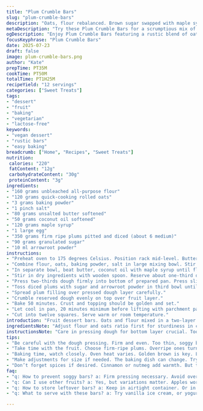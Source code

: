```yaml
---
title: "Plum Crumble Bars"
slug: "plum-crumble-bars"
description: "Oats, flour rebalanced. Brown sugar swapped with maple syrup. Butter partly replaced with coconut oil. Baking soda replaced by baking powder. Cornstarch swapped with arrowroot powder. The crust pressed two-thirds in. Plums tossed in sugar and arrowroot. Remaining dough crumbled on top. Baked at 175 C for 50 minutes. Cooling for 20 minutes before slicing. Yields about a dozen squares, vegetarian, nut-free, lactose-free. Rich textures. Slightly tart fruit layer with sweet crumble. Rustic. Easy to handle. Variations suggested. "
metaDescription: "Try these Plum Crumble Bars for a scrumptious mix of oats, plums and sweet crumble in a balanced French-inspired dessert."
ogDescription: "Enjoy Plum Crumble Bars featuring a rustic blend of oats and plums with a sweet crumb topping perfect for dessert lovers."
focusKeyphrase: "Plum Crumble Bars"
date: 2025-07-23
draft: false
image: plum-crumble-bars.png
author: "Kate"
prepTime: PT35M
cookTime: PT50M
totalTime: PT1H25M
recipeYield: "12 servings"
categories: ["Sweet Treats"]
tags:
- "dessert"
- "fruit"
- "baking"
- "vegetarian"
- "lactose-free"
keywords:
- "vegan dessert"
- "rustic bars"
- "easy baking"
breadcrumb: ["Home", "Recipes", "Sweet Treats"]
nutrition: 
 calories: "220"
 fatContent: "12g"
 carbohydrateContent: "30g"
 proteinContent: "3g"
ingredients:
- "160 grams unbleached all-purpose flour"
- "120 grams quick-cooking rolled oats"
- "3 grams baking powder"
- "1 pinch salt"
- "80 grams unsalted butter softened"
- "50 grams coconut oil softened"
- "120 grams maple syrup"
- "1 large egg"
- "350 grams firm ripe plums pitted and diced (about 6 medium)"
- "90 grams granulated sugar"
- "10 ml arrowroot powder"
instructions:
- "Preheat oven to 175 degrees Celsius. Position rack mid-level. Butter 28 x 20 cm glass dish. Line with parchment paper strips overlapping edges leaving overhang."
- "Combine flour, oats, baking powder, salt in large mixing bowl. Stir to blend evenly."
- "In separate bowl, beat butter, coconut oil with maple syrup until fluffy. Add egg, continue to mix until homogeneous."
- "Stir in dry ingredients with wooden spoon. Reserve about one-third dough."
- "Press two-thirds dough firmly into bottom of prepared pan. Press slightly up sides to create shallow edge."
- "Toss diced plums with sugar and arrowroot powder in third bowl until evenly coated."
- "Spread plum filling over pressed dough layer carefully."
- "Crumble reserved dough evenly on top over fruit layer."
- "Bake 50 minutes. Crust and topping should be golden and set."
- "Let cool in pan, 20 minutes minimum before lifting with parchment paper edges."
- "Cut into twelve squares. Serve warm or room temperature."
introduction: "Fruit dessert bars. Oats and flour mixed in a two-layer pastry. Butter cut with coconut oil adds subtle depth. Sweetness not all from brown sugar anymore, now partly maple syrup. Leavening switches from soda to powder, gentle lift, less bite. Plums diced, dense but firm, coated with arrowroot to hold juices without sogginess. Pie vs crumble balance achieved by amount pressed and crumbly bits on top. Bakes just under an hour to golden crust, fruit bubbling within. Thick squares, a little messier than cake but more rustic. Dairy-free option intact. Nut-free safer. A glimpse toward easy, casual fruit desserts, less fuss, more texture interplay. Half fruit, half crumb, all comfort."
ingredientsNote: "Adjust flour and oats ratio first for sturdiness in crust and topping. Avoid over-softening coconut oil to keep texture crumbly, not greasy. Maple syrup gives distinct sweetness and moisture versus dry sugars, so less granulated sugar in the filling balances overall sugar load. Arrowroot powder handles fruit juices without flavor interference, preferred over cornstarch. Use firm-ripe plums for texture, too ripe turns filling runny, less distinct. Butter softened but not melted blends better with coconut oil and syrups. Steps note partial pressing and crumbling. Parchment helps with clean squares. Sizes suit 28x20cm baking dish but adjustments possible. Mixture of textures, firm bottom, juicy middle, rough top."
instructionsNote: "Care in pressing dough for bottom layer crucial. Too thin risks sogginess under fruit. Reserve about one-third dough for top crumble, coarse crumbling adds texture contrast. Cinnamon or nutmeg spice optional but changes flavor profile. Fruit mixed with sweetener and arrowroot powder before layering prevents separating and runny fruit juices. Bake time slightly extended, oven temps tweaked - 175C ensures gradual browning. Leaving bars to cool in pan allows set-up before slicing, cutting warm makes squares lose shape. Lifting parchment edges helps remove entire slab. Straight cuts, squared, after cooling gives neat shapes even if top crumb is rustic sensibility. Serve slightly warm or cold, holds shape better cold."
tips:
- "Be careful with the dough pressing. Firm and even. Too thin, soggy base. Make edge higher for better structure. It's all in the technique. Lots of pressure helps. Too soft makes it run away."
- "Take time with the fruit. Choose firm-ripe plums. Overripe ones turn mushy, flavor dulls. Diced but not too small. Mix with sugar and arrowroot well. Let juices blend before layering."
- "Baking time, watch closely. Oven heat varies. Golden brown is key. Let cool in pan but don’t rush. Cooling is crucial. Warm cutting leads to crumbling. Clean cuts stay neat. Parchment helps lift."
- "Make adjustments for size if needed. The baking dish can change. Try 22 x 18 cm. But keep ratios balanced. Too much crumb, it overflows. Or crust crumbles. Finding that balance matters."
- "Don’t forget spices if desired. Cinnamon or nutmeg add warmth. But too much changes the whole thing. Next time, maybe skip sweetener too. Play with flavors and find what works."
faq:
- "q: How to prevent soggy bars? a: Firm pressing necessary. Avoid over-softening oils. Let fruit juice mix with arrowroot before layering. Helps keep consistency."
- "q: Can I use other fruits? a: Yes, but variations matter. Apples work well. Berries, try, but cook times adjust. Always keep texture in mind. Too juicy, too runny."
- "q: How to store leftover bars? a: Keep in airtight container. Or in fridge if needing longer life. Freezing is also an option. Just thaw, don’t refreeze."
- "q: What to serve with these bars? a: Try vanilla ice cream, or yogurt. Fresh cream works well too. Cold combinations make a difference. Vanilla brings out the plums."

---
```

